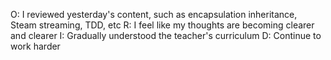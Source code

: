 O: I reviewed yesterday's content, such as encapsulation inheritance, Steam streaming, TDD, etc
R: I feel like my thoughts are becoming clearer and clearer
I: Gradually understood the teacher's curriculum
D: Continue to work harder